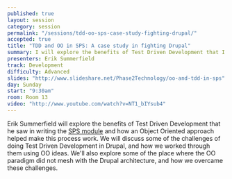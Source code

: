 ```yaml
---
published: true
layout: session
category: session
permalink: "/sessions/tdd-oo-sps-case-study-fighting-drupal/"
accepted: true
title: "TDD and OO in SPS: A case study in fighting Drupal"
summary: I will explore the benefits of Test Driven Development that I saw in writing the SPS module and how an Object Oriented approach helped make this process work.
presenters: Erik Summerfield
track: Development
difficulty: Advanced
slides: "http://www.slideshare.net/Phase2Technology/oo-and-tdd-in-sps"
day: Sunday
start: "9:30am"
room: Room 13
video: "http://www.youtube.com/watch?v=NT1_bIYsub4"
---
```


Erik Summerfield will explore the benefits of Test Driven Development that he saw in writing the [SPS module](https://drupal.org/project/sps) and how an Object Oriented approach helped make this process work. We will discuss some of the challenges of doing Test Driven Development in Drupal, and how we worked through them using OO ideas. We'll also explore some of the place where the OO paradigm did not mesh with the Drupal architecture, and how we overcame these challenges.
